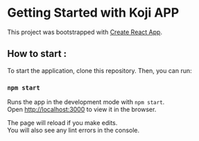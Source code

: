 # Getting Started with Koji APP

This project was bootstrapped with [Create React App](https://github.com/facebook/create-react-app).

## How to start :

To start the application, clone this repository.
Then, you can run:

### `npm start`

Runs the app in the development mode with `npm start`.\
Open [http://localhost:3000](http://localhost:3000) to view it in the browser.

The page will reload if you make edits.\
You will also see any lint errors in the console.
